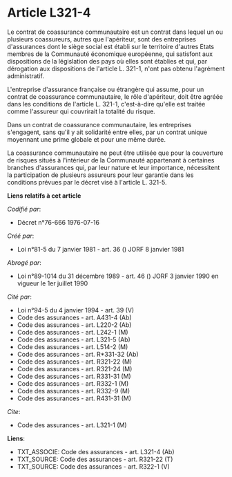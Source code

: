 # Article L321-4

Le contrat de coassurance communautaire est un contrat dans lequel un ou plusieurs coassureurs, autres que l'apériteur, sont
des entreprises d'assurances dont le siège social est établi sur le territoire d'autres Etats membres de la Communauté
économique européenne, qui satisfont aux dispositions de la législation des pays où elles sont établies et qui, par
dérogation aux dispositions de l'article L. 321-1, n'ont pas obtenu l'agrément administratif.

L'entreprise d'assurance française ou étrangère qui assume, pour un contrat de coassurance communautaire, le rôle
d'apériteur, doit être agréée dans les conditions de l'article L. 321-1, c'est-à-dire qu'elle est traitée comme l'assureur
qui couvrirait la totalité du risque.

Dans un contrat de coassurance communautaire, les entreprises s'engagent, sans qu'il y ait solidarité entre elles, par un
contrat unique moyennant une prime globale et pour une même durée.

La coassurance communautaire ne peut être utilisée que pour la couverture de risques situés à l'intérieur de la Communauté
appartenant à certaines branches d'assurances qui, par leur nature et leur importance, nécessitent la participation de
plusieurs assureurs pour leur garantie dans les conditions prévues par le décret visé à l'article L. 321-5.

**Liens relatifs à cet article**

_Codifié par_:

  - Décret n°76-666 1976-07-16

_Créé par_:

  - Loi n°81-5 du 7 janvier 1981 - art. 36 () JORF 8 janvier 1981

_Abrogé par_:

  - Loi n°89-1014 du 31 décembre 1989 - art. 46 () JORF 3 janvier 1990 en vigueur le 1er juillet 1990

_Cité par_:

  - Loi n°94-5 du 4 janvier 1994 - art. 39 (V)
  - Code des assurances - art. A431-4 (Ab)
  - Code des assurances - art. L220-2 (Ab)
  - Code des assurances - art. L242-1 (M)
  - Code des assurances - art. L321-5 (Ab)
  - Code des assurances - art. L514-2 (M)
  - Code des assurances - art. R*331-32 (Ab)
  - Code des assurances - art. R321-22 (M)
  - Code des assurances - art. R321-24 (M)
  - Code des assurances - art. R331-31 (M)
  - Code des assurances - art. R332-1 (M)
  - Code des assurances - art. R332-9 (M)
  - Code des assurances - art. R431-31 (M)

_Cite_:

  - Code des assurances - art. L321-1 (M)

**Liens**:

  - TXT_ASSOCIE: Code des assurances - art. L321-4 (Ab)
  - TXT_SOURCE: Code des assurances - art. R321-22 (T)
  - TXT_SOURCE: Code des assurances - art. R322-1 (V)

